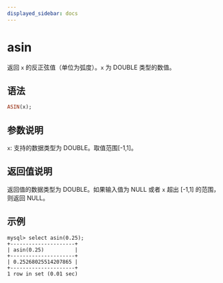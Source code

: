 ```yaml
---
displayed_sidebar: docs
---
```


# asin



返回 `x` 的反正弦值（单位为弧度）。`x` 为 DOUBLE 类型的数值。

## 语法

```Haskell
ASIN(x);
```

## 参数说明

`x`: 支持的数据类型为 DOUBLE。取值范围[-1,1]。

## 返回值说明

返回值的数据类型为 DOUBLE。如果输入值为 NULL 或者 `x` 超出 [-1,1] 的范围，则返回 NULL。

## 示例

```Plain Text
mysql> select asin(0.25);
+---------------------+
| asin(0.25)          |
+---------------------+
| 0.25268025514207865 |
+---------------------+
1 row in set (0.01 sec)
```
